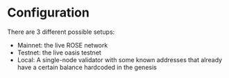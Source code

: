 # Configuration

There are 3 different possible setups:

- Mainnet: the live ROSE network
- Testnet: the live oasis testnet
- Local: A single-node validator with some known addresses
  that already have a certain balance hardcoded in the genesis
